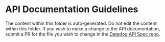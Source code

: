 # API Documentation Guidelines

The content within this folder is auto-generated. Do not edit the content within this folder. If you wish to make a change to the API documentation, submit a PR for the file you wish to change in the [Datadog API Spec repo][1].

[1]: https://github.com/DataDog/datadog-api-spec/tree/master/spec

